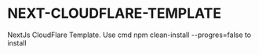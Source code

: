 # NEXT-CLOUDFLARE-TEMPLATE
NextJs CloudFlare Template. Use cmd npm clean-install --progres=false to install
